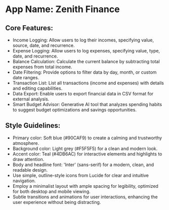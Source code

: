# **App Name**: Zenith Finance

## Core Features:

- Income Logging: Allow users to log their incomes, specifying value, source, date, and recurrence.
- Expense Logging: Allow users to log expenses, specifying value, type, date, and recurrence.
- Balance Calculation: Calculate the current balance by subtracting total expenses from total income.
- Date Filtering: Provide options to filter data by day, month, or custom date ranges.
- Transaction List: List all transactions (income and expenses) with details and editing capabilities.
- Data Export: Enable users to export financial data in CSV format for external analysis.
- Smart Budget Advisor: Generative AI tool that analyzes spending habits to suggest budget optimizations and savings opportunities.

## Style Guidelines:

- Primary color: Soft blue (#90CAF9) to create a calming and trustworthy atmosphere.
- Background color: Light grey (#F5F5F5) for a clean and modern look.
- Accent color: Teal (#4DB6AC) for interactive elements and highlights to draw attention.
- Body and headline font: 'Inter' (sans-serif) for a modern, clean, and readable design. 
- Use simple, outline-style icons from Lucide for clear and intuitive navigation.
- Employ a minimalist layout with ample spacing for legibility, optimized for both desktop and mobile viewing.
- Subtle transitions and animations for user interactions, enhancing the user experience without being distracting.